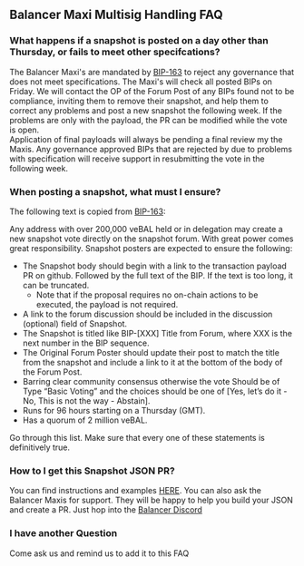 ## Balancer Maxi Multisig Handling FAQ


### What happens if a snapshot is posted on a day other than Thursday, or fails to meet other specifcations?
The Balancer Maxi's are mandated by [BIP-163](https://snapshot.org/#/balancer.eth/proposal/0xcd2cab0522b0e9a90ad40f93aca4505b17d60468224c22b69c4f9bd2bbd64e31) to reject
any governance that does not meet specifications.  The Maxi's will check all posted BIPs on Friday.  We will contact
the OP of the Forum Post of any BIPs found not to be compliance, inviting them to remove their snapshot, and help them
to correct any problems and post a new snapshot the following week.   If the problems are only with the payload,
the PR can be modified while the vote is open.  
Application of final payloads will always be pending a final review my the Maxis.  Any governance approved BIPs
that are rejected by due to problems with specification will receive support in resubmitting the vote in the following
week. 

### When posting a snapshot, what must I ensure?
The following text is copied from [BIP-163](https://snapshot.org/#/balancer.eth/proposal/0xcd2cab0522b0e9a90ad40f93aca4505b17d60468224c22b69c4f9bd2bbd64e31):

Any address with over 200,000 veBAL held or in delegation may create a new snapshot vote directly on the snapshot forum. With great power comes great responsibility. Snapshot posters are expected to ensure the following:

- The Snapshot body should begin with a link to the transaction payload PR on github.  Followed by the full text of the BIP. If the text is too long, it can be truncated.
  - Note that if the proposal requires no on-chain actions to be executed, the payload is not required.
- A link to the forum discussion should be included in the discussion (optional) field of Snapshot.
- The Snapshot is titled like BIP-[XXX] Title from Forum, where XXX is the next number in the BIP sequence.
- The Original Forum Poster should update their post to match the title from the snapshot and include a link to it at the bottom of the body of the Forum Post.
- Barring clear community consensus otherwise the vote Should be of Type “Basic Voting” and the choices should be one of [Yes, let’s do it - No, This is not the way - Abstain].
- Runs for 96 hours starting on a Thursday (GMT).
- Has a quorum of 2 million veBAL.

Go through this list.  Make sure that every one of these statements is definitively true.

### How to I get this Snapshot JSON PR?
You can find instructions and examples [HERE](BIPs/00examples/).  You can also ask the Balancer Maxis for support.  They
will be happy to help you build your JSON and create a PR.  Just hop into the [Balancer Discord](ttps://discord.balancer.fi/)

### I have another Question
Come ask us and remind us to add it to this FAQ